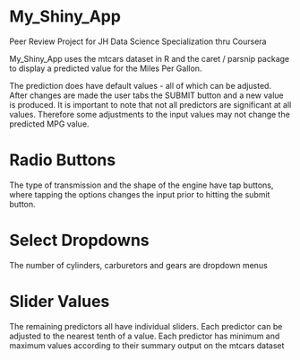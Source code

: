 # My_Shiny_App
Peer Review Project for JH Data Science Specialization thru Coursera

My_Shiny_App uses the mtcars dataset in R and the caret / parsnip package to display a predicted value for the Miles Per Gallon.

The prediction does have default values - all of which can be adjusted. After changes are made the user tabs the SUBMIT button and a new value is produced.
It is important to note that not all predictors are significant at all values. Therefore some adjustments to the input values may not change the predicted MPG value.

# Radio Buttons
The type of transmission and the shape of the engine have tap buttons, where tapping the options changes the input prior to hitting the submit button.

# Select Dropdowns
The number of cylinders, carburetors and gears are dropdown menus

# Slider Values
The remaining predictors all have individual sliders.
Each predictor can be adjusted to the nearest tenth of a value.
Each predictor has minimum and maximum values according to their summary output on the mtcars dataset
